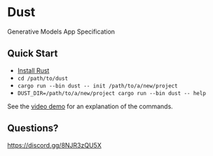 # Dust

Generative Models App Specification

## Quick Start

- [Install Rust](https://www.rust-lang.org/tools/install)
- `cd /path/to/dust`
- `cargo run --bin dust -- init /path/to/a/new/project`
- `DUST_DIR=/path/to/a/new/project cargo run --bin dust -- help`

See the [video demo](https://demo.dust.tt) for an explanation of the commands.

## Questions?

https://discord.gg/8NJR3zQU5X
